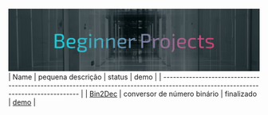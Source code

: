 ![cover beginner projects](/cover_bp.png)
| Name                                                                             | pequena descrição           | status     | demo |
| ---------------------------------------------------------------------------------------------------------------------------------- |
| [Bin2Dec](https://github.com/edniltonmatos/desafios-beginner/tree/main/Bin2dDec) | conversor de número binário | finalizado | [demo](https://ednilton-matos-bin2dec.vercel.app/) |
